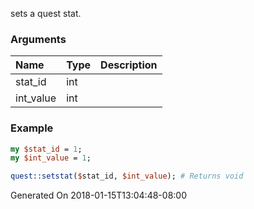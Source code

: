 sets a quest stat.
### Arguments
**Name**|**Type**|**Description**
:---|:---|:---
stat_id|int|
int_value|int|

### Example

```perl
my $stat_id = 1;
my $int_value = 1;

quest::setstat($stat_id, $int_value); # Returns void
```


Generated On 2018-01-15T13:04:48-08:00